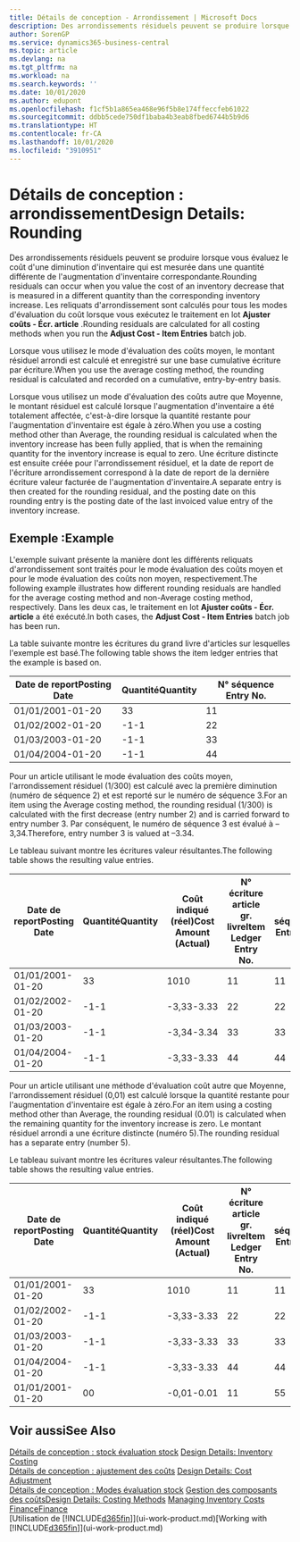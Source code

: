 ```yaml
---
title: Détails de conception - Arrondissement | Microsoft Docs
description: Des arrondissements résiduels peuvent se produire lorsque vous évaluez le coût d'une diminution d'inventaire qui est mesurée dans une quantité différente de l'augmentation d'inventaire correspondante. Les reliquats d'arrondissement sont calculés pour tous les modes d'évaluation du coût lorsque vous exécutez le traitement en lot **Ajuster coûts - Écr. article** .
author: SorenGP
ms.service: dynamics365-business-central
ms.topic: article
ms.devlang: na
ms.tgt_pltfrm: na
ms.workload: na
ms.search.keywords: ''
ms.date: 10/01/2020
ms.author: edupont
ms.openlocfilehash: f1cf5b1a865ea468e96f5b8e174ffeccfeb61022
ms.sourcegitcommit: ddbb5cede750df1baba4b3eab8fbed6744b5b9d6
ms.translationtype: HT
ms.contentlocale: fr-CA
ms.lasthandoff: 10/01/2020
ms.locfileid: "3910951"
---
```

# <a name="design-details-rounding"></a><span data-ttu-id="72643-104">Détails de conception : arrondissement</span><span class="sxs-lookup"><span data-stu-id="72643-104">Design Details: Rounding</span></span>
<span data-ttu-id="72643-105">Des arrondissements résiduels peuvent se produire lorsque vous évaluez le coût d'une diminution d'inventaire qui est mesurée dans une quantité différente de l'augmentation d'inventaire correspondante.</span><span class="sxs-lookup"><span data-stu-id="72643-105">Rounding residuals can occur when you value the cost of an inventory decrease that is measured in a different quantity than the corresponding inventory increase.</span></span> <span data-ttu-id="72643-106">Les reliquats d'arrondissement sont calculés pour tous les modes d'évaluation du coût lorsque vous exécutez le traitement en lot **Ajuster coûts - Écr. article** .</span><span class="sxs-lookup"><span data-stu-id="72643-106">Rounding residuals are calculated for all costing methods when you run the **Adjust Cost - Item Entries** batch job.</span></span>  

 <span data-ttu-id="72643-107">Lorsque vous utilisez le mode d'évaluation des coûts moyen, le montant résiduel arrondi est calculé et enregistré sur une base cumulative écriture par écriture.</span><span class="sxs-lookup"><span data-stu-id="72643-107">When you use the average costing method, the rounding residual is calculated and recorded on a cumulative, entry-by-entry basis.</span></span>  

 <span data-ttu-id="72643-108">Lorsque vous utilisez un mode d'évaluation des coûts autre que Moyenne, le montant résiduel est calculé lorsque l'augmentation d'inventaire a été totalement affectée, c'est-à-dire lorsque la quantité restante pour l'augmentation d'inventaire est égale à zéro.</span><span class="sxs-lookup"><span data-stu-id="72643-108">When you use a costing method other than Average, the rounding residual is calculated when the inventory increase has been fully applied, that is when the remaining quantity for the inventory increase is equal to zero.</span></span> <span data-ttu-id="72643-109">Une écriture distincte est ensuite créée pour l'arrondissement résiduel, et la date de report de l'écriture arrondissement correspond à la date de report de la dernière écriture valeur facturée de l'augmentation d'inventaire.</span><span class="sxs-lookup"><span data-stu-id="72643-109">A separate entry is then created for the rounding residual, and the posting date on this rounding entry is the posting date of the last invoiced value entry of the inventory increase.</span></span>  

## <a name="example"></a><span data-ttu-id="72643-110">Exemple :</span><span class="sxs-lookup"><span data-stu-id="72643-110">Example</span></span>  
 <span data-ttu-id="72643-111">L'exemple suivant présente la manière dont les différents reliquats d'arrondissement sont traités pour le mode évaluation des coûts moyen et pour le mode évaluation des coûts non moyen, respectivement.</span><span class="sxs-lookup"><span data-stu-id="72643-111">The following example illustrates how different rounding residuals are handled for the average costing method and non-Average costing method, respectively.</span></span> <span data-ttu-id="72643-112">Dans les deux cas, le traitement en lot **Ajuster coûts - Écr. article** a été exécuté.</span><span class="sxs-lookup"><span data-stu-id="72643-112">In both cases, the **Adjust Cost - Item Entries** batch job has been run.</span></span>  

 <span data-ttu-id="72643-113">La table suivante montre les écritures du grand livre d'articles sur lesquelles l'exemple est basé.</span><span class="sxs-lookup"><span data-stu-id="72643-113">The following table shows the item ledger entries that the example is based on.</span></span>  

|<span data-ttu-id="72643-114">Date de report</span><span class="sxs-lookup"><span data-stu-id="72643-114">Posting Date</span></span>|<span data-ttu-id="72643-115">Quantité</span><span class="sxs-lookup"><span data-stu-id="72643-115">Quantity</span></span>|<span data-ttu-id="72643-116">N° séquence </span><span class="sxs-lookup"><span data-stu-id="72643-116">Entry No.</span></span>|  
|------------------|--------------|---------------|  
|<span data-ttu-id="72643-117">01/01/20</span><span class="sxs-lookup"><span data-stu-id="72643-117">01-01-20</span></span>|<span data-ttu-id="72643-118">3</span><span class="sxs-lookup"><span data-stu-id="72643-118">3</span></span>|<span data-ttu-id="72643-119">1</span><span class="sxs-lookup"><span data-stu-id="72643-119">1</span></span>|  
|<span data-ttu-id="72643-120">01/02/20</span><span class="sxs-lookup"><span data-stu-id="72643-120">02-01-20</span></span>|<span data-ttu-id="72643-121">-1</span><span class="sxs-lookup"><span data-stu-id="72643-121">-1</span></span>|<span data-ttu-id="72643-122">2</span><span class="sxs-lookup"><span data-stu-id="72643-122">2</span></span>|  
|<span data-ttu-id="72643-123">01/03/20</span><span class="sxs-lookup"><span data-stu-id="72643-123">03-01-20</span></span>|<span data-ttu-id="72643-124">-1</span><span class="sxs-lookup"><span data-stu-id="72643-124">-1</span></span>|<span data-ttu-id="72643-125">3</span><span class="sxs-lookup"><span data-stu-id="72643-125">3</span></span>|  
|<span data-ttu-id="72643-126">01/04/20</span><span class="sxs-lookup"><span data-stu-id="72643-126">04-01-20</span></span>|<span data-ttu-id="72643-127">-1</span><span class="sxs-lookup"><span data-stu-id="72643-127">-1</span></span>|<span data-ttu-id="72643-128">4</span><span class="sxs-lookup"><span data-stu-id="72643-128">4</span></span>|  

 <span data-ttu-id="72643-129">Pour un article utilisant le mode évaluation des coûts moyen, l'arrondissement résiduel (1/300) est calculé avec la première diminution (numéro de séquence 2) et est reporté sur le numéro de séquence 3.</span><span class="sxs-lookup"><span data-stu-id="72643-129">For an item using the Average costing method, the rounding residual (1/300) is calculated with the first decrease (entry number 2) and is carried forward to entry number 3.</span></span> <span data-ttu-id="72643-130">Par conséquent, le numéro de séquence 3 est évalué à –3,34.</span><span class="sxs-lookup"><span data-stu-id="72643-130">Therefore, entry number 3 is valued at –3.34.</span></span>  

 <span data-ttu-id="72643-131">Le tableau suivant montre les écritures valeur résultantes.</span><span class="sxs-lookup"><span data-stu-id="72643-131">The following table shows the resulting value entries.</span></span>  

|<span data-ttu-id="72643-132">Date de report</span><span class="sxs-lookup"><span data-stu-id="72643-132">Posting Date</span></span>|<span data-ttu-id="72643-133">Quantité</span><span class="sxs-lookup"><span data-stu-id="72643-133">Quantity</span></span>|<span data-ttu-id="72643-134">Coût indiqué (réel)</span><span class="sxs-lookup"><span data-stu-id="72643-134">Cost Amount (Actual)</span></span>|<span data-ttu-id="72643-135">N° écriture article gr. livre</span><span class="sxs-lookup"><span data-stu-id="72643-135">Item Ledger Entry No.</span></span>|<span data-ttu-id="72643-136">N° séquence </span><span class="sxs-lookup"><span data-stu-id="72643-136">Entry No.</span></span>|  
|------------------|--------------|----------------------------|---------------------------|---------------|  
|<span data-ttu-id="72643-137">01/01/20</span><span class="sxs-lookup"><span data-stu-id="72643-137">01-01-20</span></span>|<span data-ttu-id="72643-138">3</span><span class="sxs-lookup"><span data-stu-id="72643-138">3</span></span>|<span data-ttu-id="72643-139">10</span><span class="sxs-lookup"><span data-stu-id="72643-139">10</span></span>|<span data-ttu-id="72643-140">1</span><span class="sxs-lookup"><span data-stu-id="72643-140">1</span></span>|<span data-ttu-id="72643-141">1</span><span class="sxs-lookup"><span data-stu-id="72643-141">1</span></span>|  
|<span data-ttu-id="72643-142">01/02/20</span><span class="sxs-lookup"><span data-stu-id="72643-142">02-01-20</span></span>|<span data-ttu-id="72643-143">-1</span><span class="sxs-lookup"><span data-stu-id="72643-143">-1</span></span>|<span data-ttu-id="72643-144">-3,33</span><span class="sxs-lookup"><span data-stu-id="72643-144">-3.33</span></span>|<span data-ttu-id="72643-145">2</span><span class="sxs-lookup"><span data-stu-id="72643-145">2</span></span>|<span data-ttu-id="72643-146">2</span><span class="sxs-lookup"><span data-stu-id="72643-146">2</span></span>|  
|<span data-ttu-id="72643-147">01/03/20</span><span class="sxs-lookup"><span data-stu-id="72643-147">03-01-20</span></span>|<span data-ttu-id="72643-148">-1</span><span class="sxs-lookup"><span data-stu-id="72643-148">-1</span></span>|<span data-ttu-id="72643-149">-3,34</span><span class="sxs-lookup"><span data-stu-id="72643-149">-3.34</span></span>|<span data-ttu-id="72643-150">3</span><span class="sxs-lookup"><span data-stu-id="72643-150">3</span></span>|<span data-ttu-id="72643-151">3</span><span class="sxs-lookup"><span data-stu-id="72643-151">3</span></span>|  
|<span data-ttu-id="72643-152">01/04/20</span><span class="sxs-lookup"><span data-stu-id="72643-152">04-01-20</span></span>|<span data-ttu-id="72643-153">-1</span><span class="sxs-lookup"><span data-stu-id="72643-153">-1</span></span>|<span data-ttu-id="72643-154">-3,33</span><span class="sxs-lookup"><span data-stu-id="72643-154">-3.33</span></span>|<span data-ttu-id="72643-155">4</span><span class="sxs-lookup"><span data-stu-id="72643-155">4</span></span>|<span data-ttu-id="72643-156">4</span><span class="sxs-lookup"><span data-stu-id="72643-156">4</span></span>|  

 <span data-ttu-id="72643-157">Pour un article utilisant une méthode d'évaluation coût autre que Moyenne, l'arrondissement résiduel (0,01) est calculé lorsque la quantité restante pour l'augmentation d'inventaire est égale à zéro.</span><span class="sxs-lookup"><span data-stu-id="72643-157">For an item using a costing method other than Average, the rounding residual (0.01) is calculated when the remaining quantity for the inventory increase is zero.</span></span> <span data-ttu-id="72643-158">Le montant résiduel arrondi a une écriture distincte (numéro 5).</span><span class="sxs-lookup"><span data-stu-id="72643-158">The rounding residual has a separate entry (number 5).</span></span>  

 <span data-ttu-id="72643-159">Le tableau suivant montre les écritures valeur résultantes.</span><span class="sxs-lookup"><span data-stu-id="72643-159">The following table shows the resulting value entries.</span></span>  

|<span data-ttu-id="72643-160">Date de report</span><span class="sxs-lookup"><span data-stu-id="72643-160">Posting Date</span></span>|<span data-ttu-id="72643-161">Quantité</span><span class="sxs-lookup"><span data-stu-id="72643-161">Quantity</span></span>|<span data-ttu-id="72643-162">Coût indiqué (réel)</span><span class="sxs-lookup"><span data-stu-id="72643-162">Cost Amount (Actual)</span></span>|<span data-ttu-id="72643-163">N° écriture article gr. livre</span><span class="sxs-lookup"><span data-stu-id="72643-163">Item Ledger Entry No.</span></span>|<span data-ttu-id="72643-164">N° séquence </span><span class="sxs-lookup"><span data-stu-id="72643-164">Entry No.</span></span>|  
|------------------|--------------|----------------------------|---------------------------|---------------|  
|<span data-ttu-id="72643-165">01/01/20</span><span class="sxs-lookup"><span data-stu-id="72643-165">01-01-20</span></span>|<span data-ttu-id="72643-166">3</span><span class="sxs-lookup"><span data-stu-id="72643-166">3</span></span>|<span data-ttu-id="72643-167">10</span><span class="sxs-lookup"><span data-stu-id="72643-167">10</span></span>|<span data-ttu-id="72643-168">1</span><span class="sxs-lookup"><span data-stu-id="72643-168">1</span></span>|<span data-ttu-id="72643-169">1</span><span class="sxs-lookup"><span data-stu-id="72643-169">1</span></span>|  
|<span data-ttu-id="72643-170">01/02/20</span><span class="sxs-lookup"><span data-stu-id="72643-170">02-01-20</span></span>|<span data-ttu-id="72643-171">-1</span><span class="sxs-lookup"><span data-stu-id="72643-171">-1</span></span>|<span data-ttu-id="72643-172">-3,33</span><span class="sxs-lookup"><span data-stu-id="72643-172">-3.33</span></span>|<span data-ttu-id="72643-173">2</span><span class="sxs-lookup"><span data-stu-id="72643-173">2</span></span>|<span data-ttu-id="72643-174">2</span><span class="sxs-lookup"><span data-stu-id="72643-174">2</span></span>|  
|<span data-ttu-id="72643-175">01/03/20</span><span class="sxs-lookup"><span data-stu-id="72643-175">03-01-20</span></span>|<span data-ttu-id="72643-176">-1</span><span class="sxs-lookup"><span data-stu-id="72643-176">-1</span></span>|<span data-ttu-id="72643-177">-3,33</span><span class="sxs-lookup"><span data-stu-id="72643-177">-3.33</span></span>|<span data-ttu-id="72643-178">3</span><span class="sxs-lookup"><span data-stu-id="72643-178">3</span></span>|<span data-ttu-id="72643-179">3</span><span class="sxs-lookup"><span data-stu-id="72643-179">3</span></span>|  
|<span data-ttu-id="72643-180">01/04/20</span><span class="sxs-lookup"><span data-stu-id="72643-180">04-01-20</span></span>|<span data-ttu-id="72643-181">-1</span><span class="sxs-lookup"><span data-stu-id="72643-181">-1</span></span>|<span data-ttu-id="72643-182">-3,33</span><span class="sxs-lookup"><span data-stu-id="72643-182">-3.33</span></span>|<span data-ttu-id="72643-183">4</span><span class="sxs-lookup"><span data-stu-id="72643-183">4</span></span>|<span data-ttu-id="72643-184">4</span><span class="sxs-lookup"><span data-stu-id="72643-184">4</span></span>|  
|<span data-ttu-id="72643-185">01/01/20</span><span class="sxs-lookup"><span data-stu-id="72643-185">01-01-20</span></span>|<span data-ttu-id="72643-186">0</span><span class="sxs-lookup"><span data-stu-id="72643-186">0</span></span>|<span data-ttu-id="72643-187">-0,01</span><span class="sxs-lookup"><span data-stu-id="72643-187">-0.01</span></span>|<span data-ttu-id="72643-188">1</span><span class="sxs-lookup"><span data-stu-id="72643-188">1</span></span>|<span data-ttu-id="72643-189">5</span><span class="sxs-lookup"><span data-stu-id="72643-189">5</span></span>|  

## <a name="see-also"></a><span data-ttu-id="72643-190">Voir aussi</span><span class="sxs-lookup"><span data-stu-id="72643-190">See Also</span></span>  
 <span data-ttu-id="72643-191">[Détails de conception : stock évaluation stock](design-details-inventory-costing.md) </span><span class="sxs-lookup"><span data-stu-id="72643-191">[Design Details: Inventory Costing](design-details-inventory-costing.md) </span></span>  
 <span data-ttu-id="72643-192">[Détails de conception : ajustement des coûts](design-details-cost-adjustment.md) </span><span class="sxs-lookup"><span data-stu-id="72643-192">[Design Details: Cost Adjustment](design-details-cost-adjustment.md) </span></span>  
 <span data-ttu-id="72643-193">[Détails de conception : Modes évaluation stock](design-details-costing-methods.md) [Gestion des composants des coûts](finance-manage-inventory-costs.md)</span><span class="sxs-lookup"><span data-stu-id="72643-193">[Design Details: Costing Methods](design-details-costing-methods.md) [Managing Inventory Costs](finance-manage-inventory-costs.md)</span></span>  
 [<span data-ttu-id="72643-194">Finance</span><span class="sxs-lookup"><span data-stu-id="72643-194">Finance</span></span>](finance.md)  
 <span data-ttu-id="72643-195">[Utilisation de [!INCLUDE[d365fin](includes/d365fin_md.md)]](ui-work-product.md)</span><span class="sxs-lookup"><span data-stu-id="72643-195">[Working with [!INCLUDE[d365fin](includes/d365fin_md.md)]](ui-work-product.md)</span></span>
